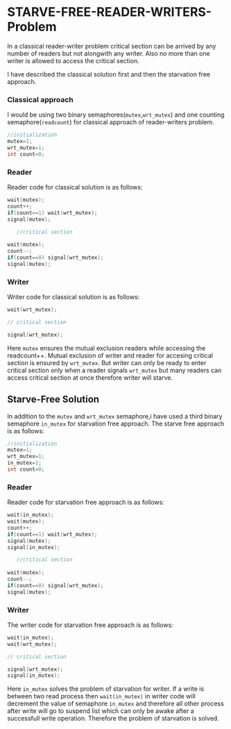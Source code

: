 # STARVE-FREE-READER-WRITERS-Problem
In a classical reader-writer problem critical section can be arrived by any number of readers but not alongwith any writer. Also no more than one writer is allowed to access the critical section.

I have described the classical solution first and then the starvation free approach.

### Classical approach

I would be using two binary semaphores(`mutex`,`wrt_mutex`) and one counting semaphore(`readcount`) for classical approach of reader-writers problem.

```cpp
//initialization
mutex=1;
wrt_mutex=1;
int count=0;
```

### Reader
Reader code for classical solution is as follows:

```cpp
wait(mutex);
count++;
if(count==1) wait(wrt_mutex);
signal(mutex);

   //critical section
   
wait(mutex);
count--;
if(count==0) signal(wrt_mutex);
signal(mutex);
```

### Writer
Writer code for classical solution is as follows:

```cpp
wait(wrt_mutex);

// critical section

signal(wrt_mutex);
```

Here `mutex` ensures the mutual exclusion readers while accessing the readcount++. Mutual exclusion of writer and reader for accesing critical section is ensured by `wrt_mutex`. But writer can only be ready to enter critical section only when a reader signals `wrt_mutex` but many readers can access critical section at once therefore writer will starve.

## Starve-Free Solution

In addition to the `mutex` and `wrt_mutex` semaphore,i have used a third binary semaphore `in_mutex` for starvation free approach.
The starve free approach is as follows:
```cpp
//initialization
mutex=1;
wrt_mutex=1;
in_mutex=1;
int count=0;
```

### Reader
Reader code for starvation free approach is as follows:

```cpp
wait(in_mutex);
wait(mutex);
count++;
if(count==1) wait(wrt_mutex);
signal(mutex);
signal(in_mutex);

   //critical section
   
wait(mutex);
count--;
if(count==0) signal(wrt_mutex);
signal(mutex);
```

### Writer
The writer code for starvation free approach is as follows:

```cpp
wait(in_mutex);
wait(wrt_mutex);

// critical section

signal(wrt_mutex);
signal(in_mutex);
```

Here `in_mutex` solves the problem of starvation for writer. If a write is between two read process then `wait(in_mutex)` in writer code will decrement the value of semaphore `in_mutex` and therefore all other process after write will go to suspend list which can only be awake after a successfull write operation. Therefore the problem of starvation is solved.

